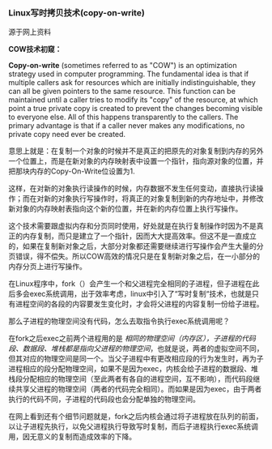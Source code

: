 ### Linux写时拷贝技术(copy-on-write)
源于网上资料

**COW技术初窥：**

**Copy-on-write** (sometimes referred to as "COW") is an optimization strategy used in computer programming. The fundamental idea is that if multiple callers ask for resources which are initially indistinguishable, they can all be given pointers to the same resource. This function can be maintained until a caller tries to modify its "copy" of the resource, at which point a true private copy is created to prevent the changes becoming visible to everyone else. All of this happens transparently to the callers. The primary advantage is that if a caller never makes any modifications, no private copy need ever be created.

意思上就是：在复制一个对象的时候并不是真正的把原先的对象复制到内存的另外一个位置上，而是在新对象的内存映射表中设置一个指针，指向源对象的位置，并把那块内存的Copy-On-Write位设置为1.

这样，在对新的对象执行读操作的时候，内存数据不发生任何变动，直接执行读操作；而在对新的对象执行写操作时，将真正的对象复制到新的内存地址中，并修改新对象的内存映射表指向这个新的位置，并在新的内存位置上执行写操作。

这个技术需要跟虚拟内存和分页同时使用，好处就是在执行复制操作时因为不是真正的内存复制，而只是建立了一个指针，因而大大提高效率。但这不是一直成立的，如果在复制新对象之后，大部分对象都还需要继续进行写操作会产生大量的分页错误，得不偿失。所以COW高效的情况只是在复制新对象之后，在一小部分的内存分页上进行写操作。

在Linux程序中，fork（）会产生一个和父进程完全相同的子进程，但子进程在此后多会exec系统调用，出于效率考虑，linux中引入了“写时复制“技术，也就是只有进程空间的各段的内容要发生变化时，才会将父进程的内容复制一份给子进程。

那么子进程的物理空间没有代码，怎么去取指令执行exec系统调用呢？

 在fork之后exec之前两个进程用的是
*相同的物理空间（内存区），子进程的代码段、数据段、堆栈都是指向父进程的物理空间*，也就是说，两者的虚拟空间不同，但其对应的物理空间是同一个。当父子进程中有更改相应段的行为发生时，再为子进程相应的段分配物理空间，如果不是因为exec，内核会给子进程的数据段、堆栈段分配相应的物理空间（至此两者有各自的进程空间，互不影响），而代码段继续共享父进程的物理空间（两者的代码完全相同）。而如果是因为exec，由于两者执行的代码不同，子进程的代码段也会分配单独的物理空间。

在网上看到还有个细节问题就是，fork之后内核会通过将子进程放在队列的前面，以让子进程先执行，以免父进程执行导致写时复制，而后子进程执行exec系统调用，因无意义的复制而造成效率的下降。



